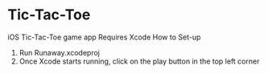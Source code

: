 # Tic-Tac-Toe
iOS Tic-Tac-Toe game app
Requires Xcode
How to Set-up
1. Run Runaway.xcodeproj
2. Once Xcode starts running, click on the play button in the top left corner
